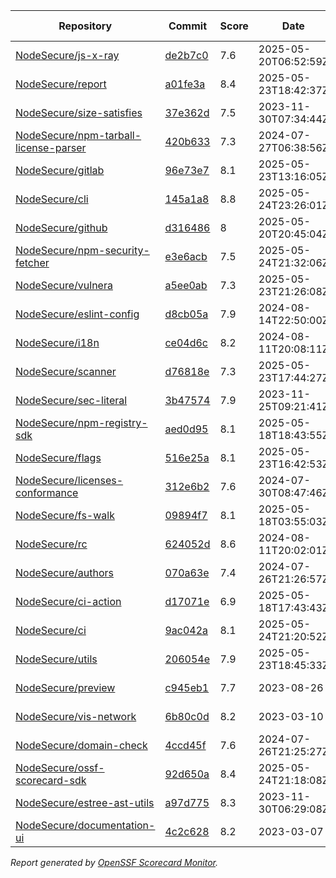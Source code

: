 <!-- OPENSSF-SCORECARD-MONITOR:START -->

| Repository | Commit | Score | Date | Score Delta | Report | StepSecurity |
| -- | -- | -- | -- | -- | -- | -- |
| [NodeSecure/js-x-ray](https://github.com/NodeSecure/js-x-ray) | [de2b7c0](https://github.com/NodeSecure/js-x-ray/commit/de2b7c048a046e812e280a94d5a7025b12787fa6) | 7.6 | 2025-05-20T06:52:59Z | 0.1 / [Details](https://ossf.github.io/scorecard-visualizer/#/projects/github.com/NodeSecure/js-x-ray/compare/de2b7c048a046e812e280a94d5a7025b12787fa6/de2b7c048a046e812e280a94d5a7025b12787fa6) | [View](https://ossf.github.io/scorecard-visualizer/#/projects/github.com/NodeSecure/js-x-ray/commit/de2b7c048a046e812e280a94d5a7025b12787fa6) | [Fix it](https://app.stepsecurity.io/securerepo?repo=NodeSecure/js-x-ray) |
| [NodeSecure/report](https://github.com/NodeSecure/report) | [a01fe3a](https://github.com/NodeSecure/report/commit/a01fe3a16f44bd544a9fa7d8eeb4b7dbd9dbc36a) | 8.4 | 2025-05-23T18:42:37Z | 0.1 / [Details](https://ossf.github.io/scorecard-visualizer/#/projects/github.com/NodeSecure/report/compare/e34daa3d18b8793c5d014041cb2e2fc248329721/a01fe3a16f44bd544a9fa7d8eeb4b7dbd9dbc36a) | [View](https://ossf.github.io/scorecard-visualizer/#/projects/github.com/NodeSecure/report/commit/a01fe3a16f44bd544a9fa7d8eeb4b7dbd9dbc36a) | [Fix it](https://app.stepsecurity.io/securerepo?repo=NodeSecure/report) |
| [NodeSecure/size-satisfies](https://github.com/NodeSecure/size-satisfies) | [37e362d](https://github.com/NodeSecure/size-satisfies/commit/37e362d756ea07662ee8052320a7d4ec1c097cad) | 7.5 | 2023-11-30T07:34:44Z | 0 / [Details](https://ossf.github.io/scorecard-visualizer/#/projects/github.com/NodeSecure/size-satisfies/compare/37e362d756ea07662ee8052320a7d4ec1c097cad/37e362d756ea07662ee8052320a7d4ec1c097cad) | [View](https://ossf.github.io/scorecard-visualizer/#/projects/github.com/NodeSecure/size-satisfies/commit/37e362d756ea07662ee8052320a7d4ec1c097cad) | [Fix it](https://app.stepsecurity.io/securerepo?repo=NodeSecure/size-satisfies) |
| [NodeSecure/npm-tarball-license-parser](https://github.com/NodeSecure/npm-tarball-license-parser) | [420b633](https://github.com/NodeSecure/npm-tarball-license-parser/commit/420b6331a6f3c07c5f20bb8f58d3394b88007c54) | 7.3 | 2024-07-27T06:38:56Z | 0 / [Details](https://ossf.github.io/scorecard-visualizer/#/projects/github.com/NodeSecure/npm-tarball-license-parser/compare/420b6331a6f3c07c5f20bb8f58d3394b88007c54/420b6331a6f3c07c5f20bb8f58d3394b88007c54) | [View](https://ossf.github.io/scorecard-visualizer/#/projects/github.com/NodeSecure/npm-tarball-license-parser/commit/420b6331a6f3c07c5f20bb8f58d3394b88007c54) | [Fix it](https://app.stepsecurity.io/securerepo?repo=NodeSecure/npm-tarball-license-parser) |
| [NodeSecure/gitlab](https://github.com/NodeSecure/gitlab) | [96e73e7](https://github.com/NodeSecure/gitlab/commit/96e73e766b4000599d1736c6c3b698c978dab714) | 8.1 | 2025-05-23T13:16:05Z | 0 / [Details](https://ossf.github.io/scorecard-visualizer/#/projects/github.com/NodeSecure/gitlab/compare/f38a1f666961b4fb8a65e4c8dc7493ac39d04ed9/96e73e766b4000599d1736c6c3b698c978dab714) | [View](https://ossf.github.io/scorecard-visualizer/#/projects/github.com/NodeSecure/gitlab/commit/96e73e766b4000599d1736c6c3b698c978dab714) | [Fix it](https://app.stepsecurity.io/securerepo?repo=NodeSecure/gitlab) |
| [NodeSecure/cli](https://github.com/NodeSecure/cli) | [145a1a8](https://github.com/NodeSecure/cli/commit/145a1a857c095f3de897860e0b88a92a7d3be41c) | 8.8 | 2025-05-24T23:26:01Z | 0 / [Details](https://ossf.github.io/scorecard-visualizer/#/projects/github.com/NodeSecure/cli/compare/5f2f2b48893a05fff9b4185c9e5f15f315272fb3/145a1a857c095f3de897860e0b88a92a7d3be41c) | [View](https://ossf.github.io/scorecard-visualizer/#/projects/github.com/NodeSecure/cli/commit/145a1a857c095f3de897860e0b88a92a7d3be41c) | [Fix it](https://app.stepsecurity.io/securerepo?repo=NodeSecure/cli) |
| [NodeSecure/github](https://github.com/NodeSecure/github) | [d316486](https://github.com/NodeSecure/github/commit/d3164867784d9f32a4157948d3e37506a61323d3) | 8 | 2025-05-20T20:45:04Z | 0 / [Details](https://ossf.github.io/scorecard-visualizer/#/projects/github.com/NodeSecure/github/compare/d3164867784d9f32a4157948d3e37506a61323d3/d3164867784d9f32a4157948d3e37506a61323d3) | [View](https://ossf.github.io/scorecard-visualizer/#/projects/github.com/NodeSecure/github/commit/d3164867784d9f32a4157948d3e37506a61323d3) | [Fix it](https://app.stepsecurity.io/securerepo?repo=NodeSecure/github) |
| [NodeSecure/npm-security-fetcher](https://github.com/NodeSecure/npm-security-fetcher) | [e3e6acb](https://github.com/NodeSecure/npm-security-fetcher/commit/e3e6acb871443c37f1878b04275ea953a51f969a) | 7.5 | 2025-05-24T21:32:06Z | -0.1 / [Details](https://ossf.github.io/scorecard-visualizer/#/projects/github.com/NodeSecure/npm-security-fetcher/compare/f0e38a8254a0c88fead68b9029901eccff0187cc/e3e6acb871443c37f1878b04275ea953a51f969a) | [View](https://ossf.github.io/scorecard-visualizer/#/projects/github.com/NodeSecure/npm-security-fetcher/commit/e3e6acb871443c37f1878b04275ea953a51f969a) | [Fix it](https://app.stepsecurity.io/securerepo?repo=NodeSecure/npm-security-fetcher) |
| [NodeSecure/vulnera](https://github.com/NodeSecure/vulnera) | [a5ee0ab](https://github.com/NodeSecure/vulnera/commit/a5ee0abe5da02080e089ff70367830df1cafb565) | 7.3 | 2025-05-23T21:26:08Z | 0 / [Details](https://ossf.github.io/scorecard-visualizer/#/projects/github.com/NodeSecure/vulnera/compare/a5ee0abe5da02080e089ff70367830df1cafb565/a5ee0abe5da02080e089ff70367830df1cafb565) | [View](https://ossf.github.io/scorecard-visualizer/#/projects/github.com/NodeSecure/vulnera/commit/a5ee0abe5da02080e089ff70367830df1cafb565) | [Fix it](https://app.stepsecurity.io/securerepo?repo=NodeSecure/vulnera) |
| [NodeSecure/eslint-config](https://github.com/NodeSecure/eslint-config) | [d8cb05a](https://github.com/NodeSecure/eslint-config/commit/d8cb05aad74fa6cdff4daa82aab30d1f1a196891) | 7.9 | 2024-08-14T22:50:00Z | 0 / [Details](https://ossf.github.io/scorecard-visualizer/#/projects/github.com/NodeSecure/eslint-config/compare/d8cb05aad74fa6cdff4daa82aab30d1f1a196891/d8cb05aad74fa6cdff4daa82aab30d1f1a196891) | [View](https://ossf.github.io/scorecard-visualizer/#/projects/github.com/NodeSecure/eslint-config/commit/d8cb05aad74fa6cdff4daa82aab30d1f1a196891) | [Fix it](https://app.stepsecurity.io/securerepo?repo=NodeSecure/eslint-config) |
| [NodeSecure/i18n](https://github.com/NodeSecure/i18n) | [ce04d6c](https://github.com/NodeSecure/i18n/commit/ce04d6cb61ef6cbec3be87a29323fa4d1ea81eb3) | 8.2 | 2024-08-11T20:08:11Z | 0 / [Details](https://ossf.github.io/scorecard-visualizer/#/projects/github.com/NodeSecure/i18n/compare/ce04d6cb61ef6cbec3be87a29323fa4d1ea81eb3/ce04d6cb61ef6cbec3be87a29323fa4d1ea81eb3) | [View](https://ossf.github.io/scorecard-visualizer/#/projects/github.com/NodeSecure/i18n/commit/ce04d6cb61ef6cbec3be87a29323fa4d1ea81eb3) | [Fix it](https://app.stepsecurity.io/securerepo?repo=NodeSecure/i18n) |
| [NodeSecure/scanner](https://github.com/NodeSecure/scanner) | [d76818e](https://github.com/NodeSecure/scanner/commit/d76818e0c5df53dba161a5e2a16d5810a8985afe) | 7.3 | 2025-05-23T17:44:27Z | 0 / [Details](https://ossf.github.io/scorecard-visualizer/#/projects/github.com/NodeSecure/scanner/compare/5c62ea3cfa305f5935e201d94d1a004b6fbd331a/d76818e0c5df53dba161a5e2a16d5810a8985afe) | [View](https://ossf.github.io/scorecard-visualizer/#/projects/github.com/NodeSecure/scanner/commit/d76818e0c5df53dba161a5e2a16d5810a8985afe) | [Fix it](https://app.stepsecurity.io/securerepo?repo=NodeSecure/scanner) |
| [NodeSecure/sec-literal](https://github.com/NodeSecure/sec-literal) | [3b47574](https://github.com/NodeSecure/sec-literal/commit/3b475747f5c3891946c40d9ad4e8096500e1a206) | 7.9 | 2023-11-25T09:21:41Z | 0 / [Details](https://ossf.github.io/scorecard-visualizer/#/projects/github.com/NodeSecure/sec-literal/compare/3b475747f5c3891946c40d9ad4e8096500e1a206/3b475747f5c3891946c40d9ad4e8096500e1a206) | [View](https://ossf.github.io/scorecard-visualizer/#/projects/github.com/NodeSecure/sec-literal/commit/3b475747f5c3891946c40d9ad4e8096500e1a206) | [Fix it](https://app.stepsecurity.io/securerepo?repo=NodeSecure/sec-literal) |
| [NodeSecure/npm-registry-sdk](https://github.com/NodeSecure/npm-registry-sdk) | [aed0d95](https://github.com/NodeSecure/npm-registry-sdk/commit/aed0d951ca482584fd5f6033c7aa80d3474781d9) | 8.1 | 2025-05-18T18:43:55Z | 0 / [Details](https://ossf.github.io/scorecard-visualizer/#/projects/github.com/NodeSecure/npm-registry-sdk/compare/7f681af3e7abe5cb2fc3eb9ca84bdfa249be3fb4/aed0d951ca482584fd5f6033c7aa80d3474781d9) | [View](https://ossf.github.io/scorecard-visualizer/#/projects/github.com/NodeSecure/npm-registry-sdk/commit/aed0d951ca482584fd5f6033c7aa80d3474781d9) | [Fix it](https://app.stepsecurity.io/securerepo?repo=NodeSecure/npm-registry-sdk) |
| [NodeSecure/flags](https://github.com/NodeSecure/flags) | [516e25a](https://github.com/NodeSecure/flags/commit/516e25a1246a5e7137fe6251c3d527921e37325c) | 8.1 | 2025-05-23T16:42:53Z | 0 / [Details](https://ossf.github.io/scorecard-visualizer/#/projects/github.com/NodeSecure/flags/compare/516e25a1246a5e7137fe6251c3d527921e37325c/516e25a1246a5e7137fe6251c3d527921e37325c) | [View](https://ossf.github.io/scorecard-visualizer/#/projects/github.com/NodeSecure/flags/commit/516e25a1246a5e7137fe6251c3d527921e37325c) | [Fix it](https://app.stepsecurity.io/securerepo?repo=NodeSecure/flags) |
| [NodeSecure/licenses-conformance](https://github.com/NodeSecure/licenses-conformance) | [312e6b2](https://github.com/NodeSecure/licenses-conformance/commit/312e6b29f729dda7ac6d16a056d0f5c4bc8c1361) | 7.6 | 2024-07-30T08:47:46Z | 0 / [Details](https://ossf.github.io/scorecard-visualizer/#/projects/github.com/NodeSecure/licenses-conformance/compare/3f14f46ea080f622525c6f685abdab3f3f164813/312e6b29f729dda7ac6d16a056d0f5c4bc8c1361) | [View](https://ossf.github.io/scorecard-visualizer/#/projects/github.com/NodeSecure/licenses-conformance/commit/312e6b29f729dda7ac6d16a056d0f5c4bc8c1361) | [Fix it](https://app.stepsecurity.io/securerepo?repo=NodeSecure/licenses-conformance) |
| [NodeSecure/fs-walk](https://github.com/NodeSecure/fs-walk) | [09894f7](https://github.com/NodeSecure/fs-walk/commit/09894f746358700474cac8a4004f3fb781716138) | 8.1 | 2025-05-18T03:55:03Z | 0 / [Details](https://ossf.github.io/scorecard-visualizer/#/projects/github.com/NodeSecure/fs-walk/compare/781a0f60fc49b15fc1d45a895135acd4d6624040/09894f746358700474cac8a4004f3fb781716138) | [View](https://ossf.github.io/scorecard-visualizer/#/projects/github.com/NodeSecure/fs-walk/commit/09894f746358700474cac8a4004f3fb781716138) | [Fix it](https://app.stepsecurity.io/securerepo?repo=NodeSecure/fs-walk) |
| [NodeSecure/rc](https://github.com/NodeSecure/rc) | [624052d](https://github.com/NodeSecure/rc/commit/624052d6073531f08d0e41fe2fd8553af49cb15e) | 8.6 | 2024-08-11T20:02:01Z | 0 / [Details](https://ossf.github.io/scorecard-visualizer/#/projects/github.com/NodeSecure/rc/compare/e16f5913d001f39eec5cc6c75514a03532b6d4c7/624052d6073531f08d0e41fe2fd8553af49cb15e) | [View](https://ossf.github.io/scorecard-visualizer/#/projects/github.com/NodeSecure/rc/commit/624052d6073531f08d0e41fe2fd8553af49cb15e) | [Fix it](https://app.stepsecurity.io/securerepo?repo=NodeSecure/rc) |
| [NodeSecure/authors](https://github.com/NodeSecure/authors) | [070a63e](https://github.com/NodeSecure/authors/commit/070a63e3fab151f9d38a2c13e76cfa69c01b1bf3) | 7.4 | 2024-07-26T21:26:57Z | 0 / [Details](https://ossf.github.io/scorecard-visualizer/#/projects/github.com/NodeSecure/authors/compare/070a63e3fab151f9d38a2c13e76cfa69c01b1bf3/070a63e3fab151f9d38a2c13e76cfa69c01b1bf3) | [View](https://ossf.github.io/scorecard-visualizer/#/projects/github.com/NodeSecure/authors/commit/070a63e3fab151f9d38a2c13e76cfa69c01b1bf3) | [Fix it](https://app.stepsecurity.io/securerepo?repo=NodeSecure/authors) |
| [NodeSecure/ci-action](https://github.com/NodeSecure/ci-action) | [d17071e](https://github.com/NodeSecure/ci-action/commit/d17071e0f5b74c20a95df92357cecee646efbc34) | 6.9 | 2025-05-18T17:43:43Z | 0 / [Details](https://ossf.github.io/scorecard-visualizer/#/projects/github.com/NodeSecure/ci-action/compare/335bb47aa9b2c85cb8921515974c7dd353324419/d17071e0f5b74c20a95df92357cecee646efbc34) | [View](https://ossf.github.io/scorecard-visualizer/#/projects/github.com/NodeSecure/ci-action/commit/d17071e0f5b74c20a95df92357cecee646efbc34) | [Fix it](https://app.stepsecurity.io/securerepo?repo=NodeSecure/ci-action) |
| [NodeSecure/ci](https://github.com/NodeSecure/ci) | [9ac042a](https://github.com/NodeSecure/ci/commit/9ac042a1b71128f1fe94e0c2cc3db496c4d5a5bd) | 8.1 | 2025-05-24T21:20:52Z | 0.5 / [Details](https://ossf.github.io/scorecard-visualizer/#/projects/github.com/NodeSecure/ci/compare/633738ec68c5a5490bd6def8745849d9c0236991/9ac042a1b71128f1fe94e0c2cc3db496c4d5a5bd) | [View](https://ossf.github.io/scorecard-visualizer/#/projects/github.com/NodeSecure/ci/commit/9ac042a1b71128f1fe94e0c2cc3db496c4d5a5bd) | [Fix it](https://app.stepsecurity.io/securerepo?repo=NodeSecure/ci) |
| [NodeSecure/utils](https://github.com/NodeSecure/utils) | [206054e](https://github.com/NodeSecure/utils/commit/206054e71bfdf0f10840e5591c296c03eca40ce5) | 7.9 | 2025-05-23T18:45:33Z | 0 / [Details](https://ossf.github.io/scorecard-visualizer/#/projects/github.com/NodeSecure/utils/compare/f1750bfcb295d8c974b4e9de99be7d9d7cca4bd4/206054e71bfdf0f10840e5591c296c03eca40ce5) | [View](https://ossf.github.io/scorecard-visualizer/#/projects/github.com/NodeSecure/utils/commit/206054e71bfdf0f10840e5591c296c03eca40ce5) | [Fix it](https://app.stepsecurity.io/securerepo?repo=NodeSecure/utils) |
| [NodeSecure/preview](https://github.com/NodeSecure/preview) | [c945eb1](https://github.com/NodeSecure/preview/commit/c945eb1a0af71512061b7be8314ee38a939cd524) | 7.7 | 2023-08-26 | 0 / [Details](https://ossf.github.io/scorecard-visualizer/#/projects/github.com/NodeSecure/preview/compare/c945eb1a0af71512061b7be8314ee38a939cd524/c945eb1a0af71512061b7be8314ee38a939cd524) | [View](https://ossf.github.io/scorecard-visualizer/#/projects/github.com/NodeSecure/preview/commit/c945eb1a0af71512061b7be8314ee38a939cd524) | [Fix it](https://app.stepsecurity.io/securerepo?repo=NodeSecure/preview) |
| [NodeSecure/vis-network](https://github.com/NodeSecure/vis-network) | [6b80c0d](https://github.com/NodeSecure/vis-network/commit/6b80c0db98cd2d08be6de39fb5c97298376a86c0) | 8.2 | 2023-03-10 | 0 / [Details](https://ossf.github.io/scorecard-visualizer/#/projects/github.com/NodeSecure/vis-network/compare/6b80c0db98cd2d08be6de39fb5c97298376a86c0/6b80c0db98cd2d08be6de39fb5c97298376a86c0) | [View](https://ossf.github.io/scorecard-visualizer/#/projects/github.com/NodeSecure/vis-network/commit/6b80c0db98cd2d08be6de39fb5c97298376a86c0) | [Fix it](https://app.stepsecurity.io/securerepo?repo=NodeSecure/vis-network) |
| [NodeSecure/domain-check](https://github.com/NodeSecure/domain-check) | [4ccd45f](https://github.com/NodeSecure/domain-check/commit/4ccd45f37ad37a6078211683f4dacacd2bbbe489) | 7.6 | 2024-07-26T21:25:27Z | 0 / [Details](https://ossf.github.io/scorecard-visualizer/#/projects/github.com/NodeSecure/domain-check/compare/4ccd45f37ad37a6078211683f4dacacd2bbbe489/4ccd45f37ad37a6078211683f4dacacd2bbbe489) | [View](https://ossf.github.io/scorecard-visualizer/#/projects/github.com/NodeSecure/domain-check/commit/4ccd45f37ad37a6078211683f4dacacd2bbbe489) | [Fix it](https://app.stepsecurity.io/securerepo?repo=NodeSecure/domain-check) |
| [NodeSecure/ossf-scorecard-sdk](https://github.com/NodeSecure/ossf-scorecard-sdk) | [92d650a](https://github.com/NodeSecure/ossf-scorecard-sdk/commit/92d650aaf6978786dd410d7442bcd2829f0266dd) | 8.4 | 2025-05-24T21:18:08Z | 0.3 / [Details](https://ossf.github.io/scorecard-visualizer/#/projects/github.com/NodeSecure/ossf-scorecard-sdk/compare/d844d298e413dbe3a002012d4107b681bdec9e91/92d650aaf6978786dd410d7442bcd2829f0266dd) | [View](https://ossf.github.io/scorecard-visualizer/#/projects/github.com/NodeSecure/ossf-scorecard-sdk/commit/92d650aaf6978786dd410d7442bcd2829f0266dd) | [Fix it](https://app.stepsecurity.io/securerepo?repo=NodeSecure/ossf-scorecard-sdk) |
| [NodeSecure/estree-ast-utils](https://github.com/NodeSecure/estree-ast-utils) | [a97d775](https://github.com/NodeSecure/estree-ast-utils/commit/a97d775ec2a12e1c8f8b22e5177c55ad5ec157cb) | 8.3 | 2023-11-30T06:29:08Z | 0 / [Details](https://ossf.github.io/scorecard-visualizer/#/projects/github.com/NodeSecure/estree-ast-utils/compare/a97d775ec2a12e1c8f8b22e5177c55ad5ec157cb/a97d775ec2a12e1c8f8b22e5177c55ad5ec157cb) | [View](https://ossf.github.io/scorecard-visualizer/#/projects/github.com/NodeSecure/estree-ast-utils/commit/a97d775ec2a12e1c8f8b22e5177c55ad5ec157cb) | [Fix it](https://app.stepsecurity.io/securerepo?repo=NodeSecure/estree-ast-utils) |
| [NodeSecure/documentation-ui](https://github.com/NodeSecure/documentation-ui) | [4c2c628](https://github.com/NodeSecure/documentation-ui/commit/4c2c62809956190a0cf9583442271546ee4f331c) | 8.2 | 2023-03-07 | 0 / [Details](https://ossf.github.io/scorecard-visualizer/#/projects/github.com/NodeSecure/documentation-ui/compare/4c2c62809956190a0cf9583442271546ee4f331c/4c2c62809956190a0cf9583442271546ee4f331c) | [View](https://ossf.github.io/scorecard-visualizer/#/projects/github.com/NodeSecure/documentation-ui/commit/4c2c62809956190a0cf9583442271546ee4f331c) | [Fix it](https://app.stepsecurity.io/securerepo?repo=NodeSecure/documentation-ui) |

_Report generated by [OpenSSF Scorecard Monitor](https://github.com/ossf/scorecard-monitor)._

<!-- OPENSSF-SCORECARD-MONITOR:END -->